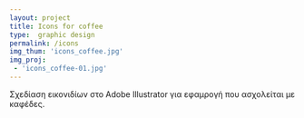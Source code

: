 ```yaml
---
layout: project
title: Icons for coffee
type:  graphic design
permalink: /icons
img_thum: 'icons_coffee.jpg'
img_proj:
 - 'icons_coffee-01.jpg'
---
```



Σχεδίαση εικονιδίων στο Adobe Illustrator για εφαμρογή που ασχολείται με καφέδες.
